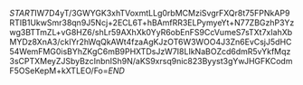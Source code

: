 $START$IW7D4yT/3GWYGK3xhTVoxmtLLg0rbMCMziSvgrFXQr8t75FPNkAP9RTIB1UkwSmr38qn9J5Ncj+2ECL6T+hBAmfRR3ELPymyeYt+N77ZBGzhP3Yzwg3BTTmZL+vG8HZ6/shLr59AXhXk0YyR6obEnFS9CcVumeS7sTXt7xIahXbMYDz8XnA3/ckIYr2hWqQkAWt4fzaAgKJzOT6W3WOO4J3Zn6EvCsjJ5dHC54WemFMG0isBYhZKgC6mB9PHXTDsJzW7I8LIkNaBOZcd6dmR5vYkfMqz3sCPTXMeyZJSbyBzcInbnISh9N/aKS9xrsq9nic823Byyst3gYwJHGFKCodmF5OSeKepM+kXTLEO/Fo=$END$
